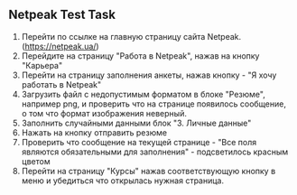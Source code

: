 ## Netpeak Test Task

1. Перейти по ссылке на главную страницу сайта Netpeak. (https://netpeak.ua/)
2. Перейдите на страницу "Работа в Netpeak", нажав на кнопку "Карьера"
3. Перейти на страницу заполнения анкеты, нажав кнопку - "Я хочу работать в Netpeak"
4. Загрузить файл с недопустимым форматом в блоке "Резюме", например png, и проверить что на странице появилось сообщение, о том что формат изображения неверный.
5. Заполнить случайными данными блок "3. Личные данные"
6. Нажать на кнопку отправить резюме
7. Проверить что сообщение на текущей странице  - "Все поля являются обязательными для заполнения" - подсветилось красным цветом
8. Перейти на страницу "Курсы" нажав соответствующую кнопку в меню и убедиться что открылась нужная страница.

